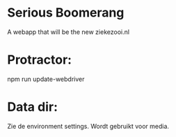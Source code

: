 # Serious Boomerang
A webapp that will be the new ziekezooi.nl

# Protractor:
npm run update-webdriver

# Data dir:
Zie de environment settings. Wordt gebruikt voor media.